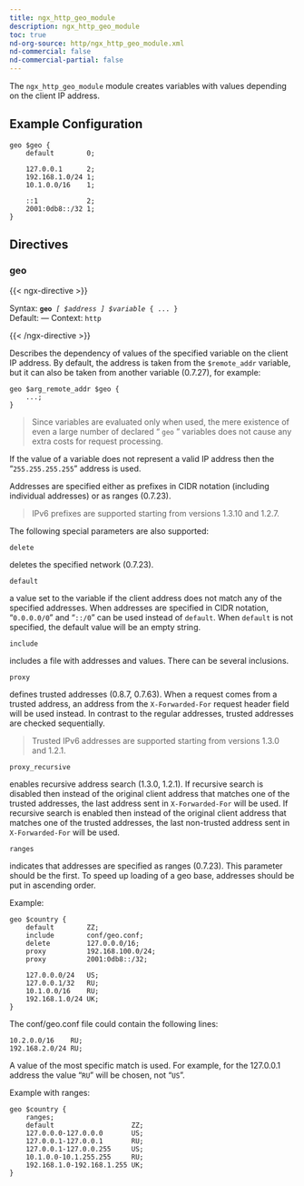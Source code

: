 ```yaml
---
title: ngx_http_geo_module
description: ngx_http_geo_module
toc: true
nd-org-source: http/ngx_http_geo_module.xml
nd-commercial: false
nd-commercial-partial: false
---
```



<!--
      ********************************************************************************
      🛑 WARNING: AUTOGENERATED FILE - DO NOT EDIT 🛑 This Markdown file was
      automatically generated from the source XML documentation. Any manual
      changes made directly to this file will be overwritten. To request or
      suggest changes, please edit the source XML files instead.
      https://github.com/nginx/nginx.org/tree/main/xml/en
      ********************************************************************************
      -->


The `ngx_http_geo_module` module creates variables
with values depending on the client IP address.
## Example Configuration


```nginx 
geo $geo {
    default        0;

    127.0.0.1      2;
    192.168.1.0/24 1;
    10.1.0.0/16    1;

    ::1            2;
    2001:0db8::/32 1;
}
 ```

## Directives

### geo

{{< ngx-directive >}}

<tr>
<th>Syntax: </th>
<td><code><strong>geo</strong> <i>[</i> <i>$address</i> <i>]</i> <i>$variable</i> { ... }</code><br/></td>
</tr><tr>
<th>Default: </th>
<td>
      —
    </td>
</tr><tr>
<th>Context: </th>
<td><code>http</code></td>
</tr>

{{< /ngx-directive >}}


Describes the dependency of values of the specified variable
on the client IP address.
By default, the address is taken from the `$remote_addr` variable,
but it can also be taken from another variable (0.7.27), for example:

```nginx 
geo $arg_remote_addr $geo {
    ...;
}
 ```


> Since variables are evaluated only when used, the mere existence of even a large number of declared “ `geo` ” variables does not cause any extra costs for request processing.


If the value of a variable does not represent a valid IP address
then the “`255.255.255.255`” address is used.

Addresses are specified either as prefixes in CIDR notation
(including individual addresses) or as ranges (0.7.23).

> IPv6 prefixes are supported starting from versions 1.3.10 and 1.2.7.


The following special parameters are also supported:

`delete`


deletes the specified network (0.7.23).


`default`


a value set to the variable if the client address does not
match any of the specified addresses.
When addresses are specified in CIDR notation,
“`0.0.0.0/0`” and “`::/0`”
can be used instead of `default`.
When `default` is not specified, the default
value will be an empty string.


`include`


includes a file with addresses and values.
There can be several inclusions.


`proxy`


defines trusted addresses (0.8.7, 0.7.63).
When a request comes from a trusted address,
an address from the `X-Forwarded-For` request
header field will be used instead.
In contrast to the regular addresses, trusted addresses are
checked sequentially.

> Trusted IPv6 addresses are supported starting from versions 1.3.0 and 1.2.1.



`proxy_recursive`


enables recursive address search (1.3.0, 1.2.1).
If recursive search is disabled then instead of the original client
address that matches one of the trusted addresses, the last
address sent in `X-Forwarded-For` will be used.
If recursive search is enabled then instead of the original client
address that matches one of the trusted addresses, the last
non-trusted address sent in `X-Forwarded-For` will be used.


`ranges`


indicates that addresses are specified as ranges (0.7.23).
This parameter should be the first.
To speed up loading of a geo base, addresses should be put in ascending order.




Example:

```nginx 
geo $country {
    default        ZZ;
    include        conf/geo.conf;
    delete         127.0.0.0/16;
    proxy          192.168.100.0/24;
    proxy          2001:0db8::/32;

    127.0.0.0/24   US;
    127.0.0.1/32   RU;
    10.1.0.0/16    RU;
    192.168.1.0/24 UK;
}
 ```


The conf/geo.conf file could contain the following lines:

```nginx 
10.2.0.0/16    RU;
192.168.2.0/24 RU;
 ```


A value of the most specific match is used.
For example, for the 127.0.0.1 address the value “`RU`”
will be chosen, not “`US`”.

Example with ranges:

```nginx 
geo $country {
    ranges;
    default                   ZZ;
    127.0.0.0-127.0.0.0       US;
    127.0.0.1-127.0.0.1       RU;
    127.0.0.1-127.0.0.255     US;
    10.1.0.0-10.1.255.255     RU;
    192.168.1.0-192.168.1.255 UK;
}
 ```

